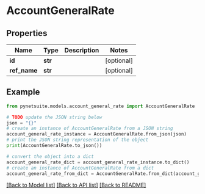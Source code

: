 # AccountGeneralRate


## Properties

Name | Type | Description | Notes
------------ | ------------- | ------------- | -------------
**id** | **str** |  | [optional] 
**ref_name** | **str** |  | [optional] 

## Example

```python
from pynetsuite.models.account_general_rate import AccountGeneralRate

# TODO update the JSON string below
json = "{}"
# create an instance of AccountGeneralRate from a JSON string
account_general_rate_instance = AccountGeneralRate.from_json(json)
# print the JSON string representation of the object
print(AccountGeneralRate.to_json())

# convert the object into a dict
account_general_rate_dict = account_general_rate_instance.to_dict()
# create an instance of AccountGeneralRate from a dict
account_general_rate_from_dict = AccountGeneralRate.from_dict(account_general_rate_dict)
```
[[Back to Model list]](../README.md#documentation-for-models) [[Back to API list]](../README.md#documentation-for-api-endpoints) [[Back to README]](../README.md)


